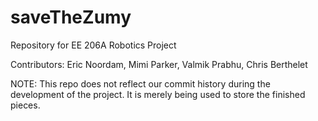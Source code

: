 # saveTheZumy
Repository for EE 206A Robotics Project 

Contributors: Eric Noordam, Mimi Parker, Valmik Prabhu, Chris Berthelet

NOTE: This repo does not reflect our commit history during the development of the project. It is merely being used to store the finished pieces.
